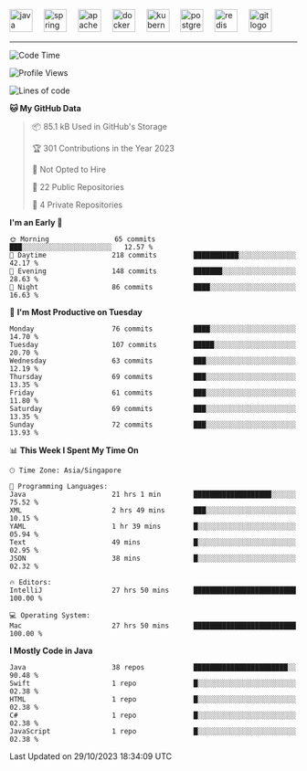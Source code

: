 <p align="left">
  <img src="https://cdn.jsdelivr.net/gh/devicons/devicon/icons/java/java-original.svg" height="40" alt="java logo"  />
  <img width="12" />
  <img src="https://cdn.jsdelivr.net/gh/devicons/devicon/icons/spring/spring-original.svg" height="40" alt="spring logo"  />
  <img width="12" />
  <img src="https://cdn.jsdelivr.net/gh/devicons/devicon/icons/apachekafka/apachekafka-original.svg" height="40" alt="apachekafka logo"  />
  <img width="12" />
  <img src="https://cdn.jsdelivr.net/gh/devicons/devicon/icons/docker/docker-original.svg" height="40" alt="docker logo"  />
  <img width="12" />
  <img src="https://cdn.jsdelivr.net/gh/devicons/devicon/icons/kubernetes/kubernetes-plain.svg" height="40" alt="kubernetes logo"  />
  <img width="12" />
  <img src="https://cdn.jsdelivr.net/gh/devicons/devicon/icons/postgresql/postgresql-original.svg" height="40" alt="postgresql logo"  />
  <img width="12" />
  <img src="https://cdn.jsdelivr.net/gh/devicons/devicon/icons/redis/redis-original.svg" height="40" alt="redis logo"  />
  <img width="12" />
  <img src="https://cdn.jsdelivr.net/gh/devicons/devicon/icons/git/git-original.svg" height="40" alt="git logo"  />
</p>


<!--<img src="https://media.giphy.com/media/LnQjpWaON8nhr21vNW/giphy.gif" width="60"> <em><b>I love connecting with different people</b> so if you want to say <b>hi, I'll be happy to meet you more!</b> 😊 </em> -->

---
<!--START_SECTION:waka-->
![Code Time](http://img.shields.io/badge/Code%20Time-1%2C405%20hrs%2048%20mins-blue)

![Profile Views](http://img.shields.io/badge/Profile%20Views-12-blue)

![Lines of code](https://img.shields.io/badge/From%20Hello%20World%20I%27ve%20Written-163.4%20thousand%20lines%20of%20code-blue)

**🐱 My GitHub Data** 

> 📦 85.1 kB Used in GitHub's Storage 
 > 
> 🏆 301 Contributions in the Year 2023
 > 
> 🚫 Not Opted to Hire
 > 
> 📜 22 Public Repositories 
 > 
> 🔑 4 Private Repositories 
 > 
**I'm an Early 🐤** 

```text
🌞 Morning                65 commits          ███░░░░░░░░░░░░░░░░░░░░░░   12.57 % 
🌆 Daytime                218 commits         ███████████░░░░░░░░░░░░░░   42.17 % 
🌃 Evening                148 commits         ███████░░░░░░░░░░░░░░░░░░   28.63 % 
🌙 Night                  86 commits          ████░░░░░░░░░░░░░░░░░░░░░   16.63 % 
```
📅 **I'm Most Productive on Tuesday** 

```text
Monday                   76 commits          ████░░░░░░░░░░░░░░░░░░░░░   14.70 % 
Tuesday                  107 commits         █████░░░░░░░░░░░░░░░░░░░░   20.70 % 
Wednesday                63 commits          ███░░░░░░░░░░░░░░░░░░░░░░   12.19 % 
Thursday                 69 commits          ███░░░░░░░░░░░░░░░░░░░░░░   13.35 % 
Friday                   61 commits          ███░░░░░░░░░░░░░░░░░░░░░░   11.80 % 
Saturday                 69 commits          ███░░░░░░░░░░░░░░░░░░░░░░   13.35 % 
Sunday                   72 commits          ███░░░░░░░░░░░░░░░░░░░░░░   13.93 % 
```


📊 **This Week I Spent My Time On** 

```text
🕑︎ Time Zone: Asia/Singapore

💬 Programming Languages: 
Java                     21 hrs 1 min        ███████████████████░░░░░░   75.52 % 
XML                      2 hrs 49 mins       ███░░░░░░░░░░░░░░░░░░░░░░   10.15 % 
YAML                     1 hr 39 mins        █░░░░░░░░░░░░░░░░░░░░░░░░   05.94 % 
Text                     49 mins             █░░░░░░░░░░░░░░░░░░░░░░░░   02.95 % 
JSON                     38 mins             █░░░░░░░░░░░░░░░░░░░░░░░░   02.32 % 

🔥 Editors: 
IntelliJ                 27 hrs 50 mins      █████████████████████████   100.00 % 

💻 Operating System: 
Mac                      27 hrs 50 mins      █████████████████████████   100.00 % 
```

**I Mostly Code in Java** 

```text
Java                     38 repos            ███████████████████████░░   90.48 % 
Swift                    1 repo              █░░░░░░░░░░░░░░░░░░░░░░░░   02.38 % 
HTML                     1 repo              █░░░░░░░░░░░░░░░░░░░░░░░░   02.38 % 
C#                       1 repo              █░░░░░░░░░░░░░░░░░░░░░░░░   02.38 % 
JavaScript               1 repo              █░░░░░░░░░░░░░░░░░░░░░░░░   02.38 % 
```




 Last Updated on 29/10/2023 18:34:09 UTC
<!--END_SECTION:waka-->


<!--
**SimakovIgor/SimakovIgor** is a ✨ _special_ ✨ repository because its `README.md` (this file) appears on your GitHub profile.

Here are some ideas to get you started:

- 🔭 I’m currently working on ...
- 🌱 I’m currently learning ...
- 👯 I’m looking to collaborate on ...
- 🤔 I’m looking for help with ...
- 💬 Ask me about ...
- 📫 How to reach me: ...
- 😄 Pronouns: ...
- ⚡ Fun fact: ...
-->
